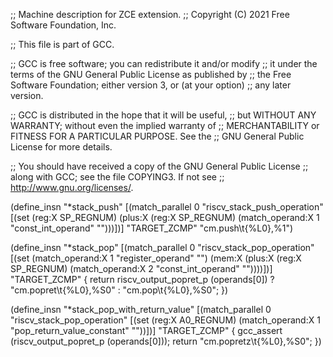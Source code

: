 ;; Machine description for ZCE extension.
;; Copyright (C) 2021 Free Software Foundation, Inc.

;; This file is part of GCC.

;; GCC is free software; you can redistribute it and/or modify
;; it under the terms of the GNU General Public License as published by
;; the Free Software Foundation; either version 3, or (at your option)
;; any later version.

;; GCC is distributed in the hope that it will be useful,
;; but WITHOUT ANY WARRANTY; without even the implied warranty of
;; MERCHANTABILITY or FITNESS FOR A PARTICULAR PURPOSE.  See the
;; GNU General Public License for more details.

;; You should have received a copy of the GNU General Public License
;; along with GCC; see the file COPYING3.  If not see
;; <http://www.gnu.org/licenses/>.

(define_insn "*stack_push<mode>"
  [(match_parallel 0 "riscv_stack_push_operation"
    [(set (reg:X SP_REGNUM) (plus:X (reg:X SP_REGNUM)
      (match_operand:X 1 "const_int_operand" "")))])]
  "TARGET_ZCMP"
  "cm.push\t{%L0},%1")

(define_insn "*stack_pop<mode>"
  [(match_parallel 0 "riscv_stack_pop_operation"
    [(set (match_operand:X 1 "register_operand" "")
      (mem:X (plus:X (reg:X SP_REGNUM)
	(match_operand:X 2 "const_int_operand" ""))))])]
  "TARGET_ZCMP"
  {
    return riscv_output_popret_p (operands[0]) ?
	"cm.popret\t{%L0},%S0" :
	"cm.pop\t{%L0},%S0";
  })

(define_insn "*stack_pop_with_return_value<mode>"
  [(match_parallel 0 "riscv_stack_pop_operation"
    [(set (reg:X A0_REGNUM)
      (match_operand:X 1 "pop_return_value_constant" ""))])]
  "TARGET_ZCMP"
  {
    gcc_assert (riscv_output_popret_p (operands[0]));
    return "cm.popretz\t{%L0},%S0";
  })
